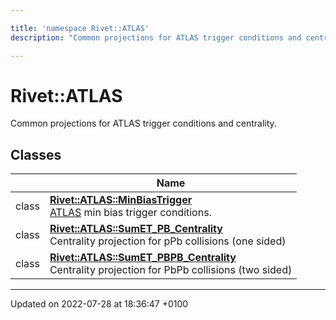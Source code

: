 ```yaml
---

title: 'namespace Rivet::ATLAS'
description: "Common projections for ATLAS trigger conditions and centrality. "

---
```


# Rivet::ATLAS

Common projections for ATLAS trigger conditions and centrality. 

## Classes

|                | Name           |
| -------------- | -------------- |
| class | **[Rivet::ATLAS::MinBiasTrigger](/documentation/code/classes/classrivet_1_1atlas_1_1minbiastrigger/)** <br><a href="/documentation/code/namespaces/namespacerivet_1_1atlas/">ATLAS</a> min bias trigger conditions.  |
| class | **[Rivet::ATLAS::SumET_PB_Centrality](/documentation/code/classes/classrivet_1_1atlas_1_1sumet__pb__centrality/)** <br>Centrality projection for pPb collisions (one sided)  |
| class | **[Rivet::ATLAS::SumET_PBPB_Centrality](/documentation/code/classes/classrivet_1_1atlas_1_1sumet__pbpb__centrality/)** <br>Centrality projection for PbPb collisions (two sided)  |






-------------------------------

Updated on 2022-07-28 at 18:36:47 +0100
